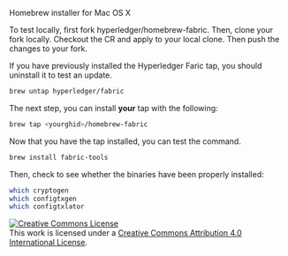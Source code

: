Homebrew installer for Mac OS X

To test locally, first fork hyperledger/homebrew-fabric.
Then, clone your fork locally. Checkout the CR and apply to your
local clone. Then push the changes to your fork.

If you have previously installed the Hyperledger Faric tap,
you should uninstall it to test an update.

```bash
brew untap hyperledger/fabric
```

The next step, you can install **your** tap with the following:

```bash
brew tap <yourghid>/homebrew-fabric
```

Now that you have the tap installed, you can test the command.

```bash
brew install fabric-tools
```

Then, check to see whether the binaries have been properly installed:

```bash
which cryptogen
which configtxgen
which configtxlator
```

<a rel="license" href="http://creativecommons.org/licenses/by/4.0/"><img alt="Creative Commons License" style="border-width:0" src="https://i.creativecommons.org/l/by/4.0/88x31.png" /></a><br />This work is licensed under a <a rel="license" href="http://creativecommons.org/licenses/by/4.0/">Creative Commons Attribution 4.0 International License</a>.
